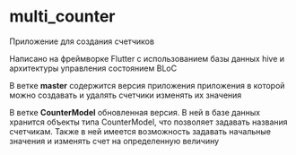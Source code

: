 # multi_counter

Приложение для создания счетчиков

Написано на фреймворке Flutter с использованием базы данных hive и архитектуры управления состоянием BLoC

В ветке **master** содержится версия приложения приложения в которой можно создавать и удалять счетчики изменять их значения

В ветке **CounterModel** обновленная версия. В ней в базе данных хранится объекты типа CounterModel, что позволяет задавать названия счетчикам. Также в ней имеется возможность задавать начальные значения и изменять счет на определенную величину
